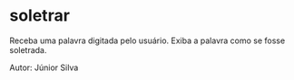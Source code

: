# soletrar
Receba uma palavra digitada pelo usuário. Exiba a palavra como se fosse soletrada.

Autor: Júnior Silva